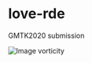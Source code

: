 # love-rde
GMTK2020 submission


![Image vorticity](https://github.com/pke1029/love2d-rde/blob/master/screenshot.png)
